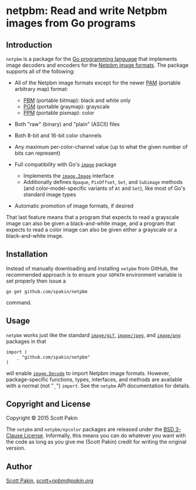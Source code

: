 netpbm: Read and write Netpbm images from Go programs
=====================================================

Introduction
------------

`netpbm` is a package for the [Go programming language](http://www.golang.org/) that implements image decoders and encoders for the [Netpbm image formats](http://netpbm.sourceforge.net/doc/#formats).  The package supports all of the following:

* All of the Netpbm image formats except for the newer [PAM](http://netpbm.sourceforge.net/doc/pam.html) (portable arbitrary map) format:

  - [PBM](http://netpbm.sourceforge.net/doc/pbm.html) (portable bitmap): black and white only
  - [PGM](http://netpbm.sourceforge.net/doc/pgm.html) (portable graymap): grayscale
  - [PPM](http://netpbm.sourceforge.net/doc/ppm.html) (portable pixmap): color

* Both "raw" (binary) and "plain" (ASCII) files

* Both 8-bit and 16-bit color channels

* Any maximum per-color-channel value (up to what the given number of bits can represent)

* Full compatibility with Go's [`image`](https://golang.org/pkg/image/) package

  - Implements the [`image.Image`](https://golang.org/pkg/image/#Image) interface
  - Additionally defines `Opaque`, `PixOffset`, `Set`, and `Subimage` methods (and color-model-specific variants of `At` and `Set`), like most of Go's standard image types

* Automatic promotion of image formats, if desired

That last feature means that a program that expects to read a grayscale image can also be given a black-and-white image, and a program that expects to read a color image can also be given either a grayscale or a black-and-white image.

Installation
------------

Instead of manually downloading and installing `netpbm` from GitHub, the recommended approach is to ensure your `GOPATH` environment variable is set properly then issue a

    go get github.com/spakin/netpbm

command.

Usage
-----

`netpbm` works just like the standard [`image/gif`](https://golang.org/pkg/image/gif/), [`image/jpeg`](https://golang.org/pkg/image/jpeg/), and [`image/png`](https://golang.org/pkg/image/png/) packages in that 

    import (
        _ "github.com/spakin/netpbm"
    )

will enable [`image.Decode`](https://golang.org/pkg/image/#Decode) to import Netpbm image formats.  However, package-specific functions, types, interfaces, and methods are available with a normal (not "`_`") `import`.  See the `netpbm` API documentation for details.

Copyright and License
---------------------

Copyright &copy; 2015 Scott Pakin

The `netpbm` and `netpbm/npcolor` packages are released under the [BSD 3-Clause License](http://opensource.org/licenses/BSD-3-Clause).  Informally, this means you can do whatever you want with the code as long as you give me (Scott Pakin) credit for writing the original version.

Author
------

[Scott Pakin](http://www.pakin.org/~scott/), *scott+npbm@pakin.org*
